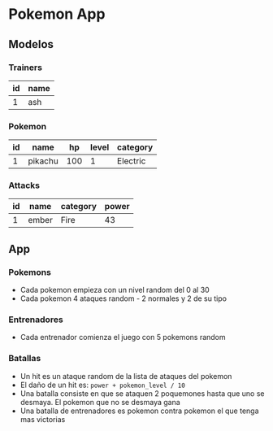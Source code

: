 # Pokemon App

## Modelos

### Trainers

| id | name |
|----|------|
| 1  | ash  |

### Pokemon

| id | name    | hp  | level | category |
|----|---------|-----|-------|----------|
| 1  | pikachu | 100 | 1     | Electric |

### Attacks

| id | name  | category | power |
|----|-------|----------|-------|
| 1  | ember | Fire     | 43    |

## App

### Pokemons
* Cada pokemon empieza con un nivel random del 0 al 30
* Cada pokemon 4 ataques random - 2 normales y 2 de su tipo

### Entrenadores

* Cada entrenador comienza el juego con 5 pokemons random

### Batallas

* Un hit es un ataque random de la lista de ataques del pokemon
* El daño de un hit es: `power + pokemon_level / 10`
* Una batalla consiste en que se ataquen 2 poquemones hasta que uno se desmaya. El pokemon que no se desmaya gana
* Una batalla de entrenadores es pokemon contra pokemon el que tenga mas victorias
